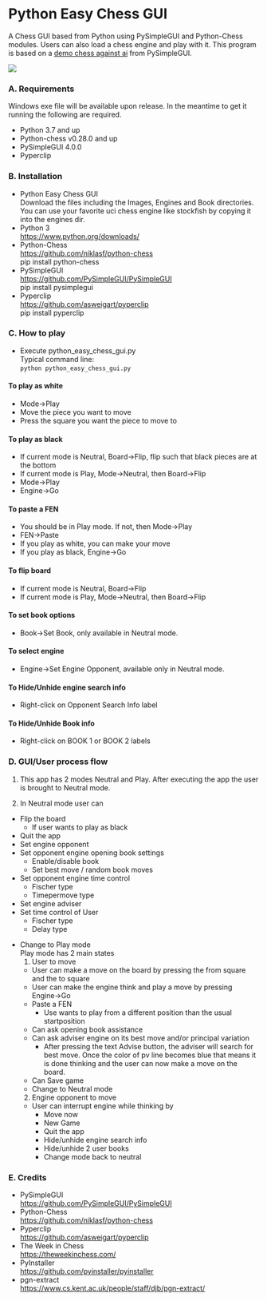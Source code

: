 # Python Easy Chess GUI
A Chess GUI based from Python using PySimpleGUI and Python-Chess modules. Users can also load a chess engine and play with it. This program is based on a [demo chess against ai](https://github.com/PySimpleGUI/PySimpleGUI/tree/master/Chess) from PySimpleGUI.<br>

![](https://i.imgur.com/UUHFfym.png)

### A. Requirements
Windows exe file will be available upon release. In the meantime to get it running the following are required.
* Python 3.7 and up
* Python-chess v0.28.0 and up
* PySimpleGUI 4.0.0
* Pyperclip

### B. Installation
* Python Easy Chess GUI<br>
Download the files including the Images, Engines and Book directories. You can use your favorite uci chess engine like stockfish by copying it into the engines dir.
* Python 3<br>
https://www.python.org/downloads/
* Python-Chess<br>
https://github.com/niklasf/python-chess<br>
pip install python-chess
* PySimpleGUI<br>
https://github.com/PySimpleGUI/PySimpleGUI<br>
pip install pysimplegui
* Pyperclip<br>
https://github.com/asweigart/pyperclip<br>
pip install pyperclip

### C. How to play
* Execute python_easy_chess_gui.py<br>
Typical command line:<br>
`python python_easy_chess_gui.py`

#### To play as white
* Mode->Play
* Move the piece you want to move
* Press the square you want the piece to move to

#### To play as black
* If current mode is Neutral, Board->Flip, flip such that black pieces are at the bottom
* If current mode is Play, Mode->Neutral, then Board->Flip
* Mode->Play
* Engine->Go

#### To paste a FEN
* You should be in Play mode. If not, then Mode->Play
* FEN->Paste
* If you play as white, you can make your move
* If you play as black, Engine->Go

#### To flip board
* If current mode is Neutral, Board->Flip
* If current mode is Play, Mode->Neutral, then Board->Flip

#### To set book options
* Book->Set Book, only available in Neutral mode.

#### To select engine
* Engine->Set Engine Opponent, available only in Neutral mode.

#### To Hide/Unhide engine search info
* Right-click on Opponent Search Info label

#### To Hide/Unhide Book info
* Right-click on BOOK 1 or BOOK 2 labels

### D. GUI/User process flow
1. This app has 2 modes Neutral and Play. After executing the app the user is brought to Neutral mode.

2. In Neutral mode user can
  * Flip the board
    * If user wants to play as black
  * Quit the app
  * Set engine opponent
  * Set opponent engine opening book settings
    * Enable/disable book
    * Set best move / random book moves
  * Set opponent engine time control
    * Fischer type
    * Timepermove type
  * Set engine adviser
  * Set time control of User
    * Fischer type
    * Delay type
  + Change to Play mode <br>
    Play mode has 2 main states
    1. User to move
      * User can make a move on the board by pressing the from square and the to square
      * User can make the engine think and play a move by pressing Engine->Go
      * Paste a FEN
        * Use wants to play from a different position than the usual startposition
      * Can ask opening book assistance
      * Can ask adviser engine on its best move and/or principal variation
        * After pressing the text Advise button, the adviser will search for best move. Once the color of pv line becomes blue that means it is done thinking and the user can now make a move on the board.
      * Can Save game
      * Change to Neutral mode
    2. Engine opponent to move
      * User can interrupt engine while thinking by
        * Move now
        * New Game
        * Quit the app
        * Hide/unhide engine search info
        * Hide/unhide 2 user books
        * Change mode back to neutral

### E. Credits
* PySimpleGUI<br>
https://github.com/PySimpleGUI/PySimpleGUI
* Python-Chess<br>
https://github.com/niklasf/python-chess
* Pyperclip<br>
https://github.com/asweigart/pyperclip
* The Week in Chess<br>
https://theweekinchess.com/
* PyInstaller<br>
https://github.com/pyinstaller/pyinstaller
* pgn-extract<br>
https://www.cs.kent.ac.uk/people/staff/djb/pgn-extract/
